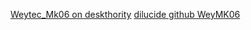 [Weytec_Mk06 on deskthority](https://deskthority.net/wiki/Weytec_Mk06)
[dilucide github WeyMK06](https://github.com/dilucide/WeyMK06)
